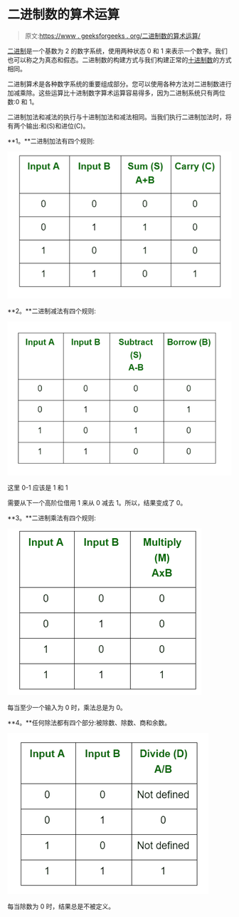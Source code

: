# 二进制数的算术运算

> 原文:[https://www . geeksforgeeks . org/二进制数的算术运算/](https://www.geeksforgeeks.org/arithmetic-operations-of-binary-numbers/)

[二进制](https://www.geeksforgeeks.org/binary-representation-of-a-given-number/)是一个基数为 2 的数字系统，使用两种状态 0 和 1 来表示一个数字。我们也可以称之为真态和假态。二进制数的构建方式与我们构建正常的[十进制数](https://www.geeksforgeeks.org/number-system-and-base-conversions/)的方式相同。

二进制算术是各种数字系统的重要组成部分。您可以使用各种方法对二进制数进行加减乘除。这些运算比十进制数字算术运算容易得多，因为二进制系统只有两位数:0 和 1。

二进制加法和减法的执行与十进制加法和减法相同。当我们执行二进制加法时，将有两个输出:和(S)和进位(C)。

**1。**二进制加法有四个规则:

![](img/da1c95ba19d37fce7271ee06cbed87ef.png)

**2。**二进制减法有四个规则:

![](img/d12c4d990f98fa55589e5dd959360de9.png)

这里 0-1 应该是 1 和 1

需要从下一个高阶位借用 1 来从 0 减去 1。所以，结果变成了 0。

**3。**二进制乘法有四个规则:

![](img/0dd407566eca04073fb169eaef56caed.png)

每当至少一个输入为 0 时，乘法总是为 0。

**4。**任何除法都有四个部分:被除数、除数、商和余数。

![](img/cde2d0fba34d9815defe4f1056b40a2a.png)

每当除数为 0 时，结果总是不被定义。